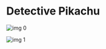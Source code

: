 # Detective Pikachu

![img 0](https://i.imgur.com/1j5BRXH.jpg)

![img 1](https://i.imgur.com/j7uirrp.png)

